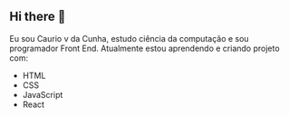 ## Hi there 👋

Eu sou Caurio v da Cunha, estudo ciência da computação e sou programador Front End. Atualmente estou aprendendo e criando projeto com:
- HTML
- CSS
- JavaScript
- React
